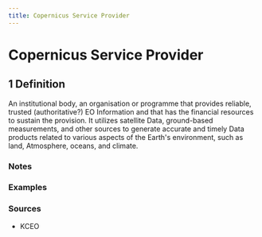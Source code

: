 ```yaml
---
title: Copernicus Service Provider
---
```


# Copernicus Service Provider

## 1 Definition

An institutional body, an organisation or programme that provides reliable, trusted (authoritative?) EO Information and that has the financial resources to sustain the provision. It utilizes satellite Data, ground-based measurements, and other sources to generate accurate and timely Data products related to various aspects of the Earth's environment, such as land, Atmosphere, oceans, and climate.

### Notes 

### Examples 

### Sources
- KCEO
